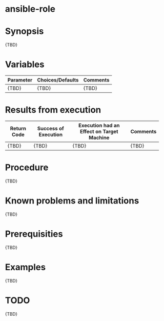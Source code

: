 ansible-role
=========

# Synopsis

{TBD}

# Variables

Parameter | Choices/Defaults|Comments
----------|-----------------|--------
{TBD} | {TBD} | {TBD}

# Results from execution

Return Code | Success of Execution| Execution had an Effect on Target Machine | Comments
------------|---------------------|-------------------------------------------|----------
{TBD} | {TBD} | {TBD} | {TBD}

# Procedure

{TBD}

# Known problems and limitations

{TBD}

# Prerequisities

{TBD}

# Examples

{TBD}

# TODO

{TBD}
